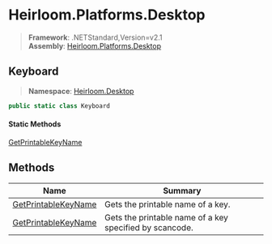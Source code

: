 # Heirloom.Platforms.Desktop

> **Framework**: .NETStandard,Version=v2.1  
> **Assembly**: [Heirloom.Platforms.Desktop][0]  

## Keyboard

> **Namespace**: [Heirloom.Desktop][0]  

```cs
public static class Keyboard
```

#### Static Methods

[GetPrintableKeyName][1]

## Methods

| Name                     | Summary                                                 |
|--------------------------|---------------------------------------------------------|
| [GetPrintableKeyName][1] | Gets the printable name of a key.                       |
| [GetPrintableKeyName][1] | Gets the printable name of a key specified by scancode. |

[0]: ../../Heirloom.Platforms.Desktop.md
[1]: Keyboard/GetPrintableKeyName.md
